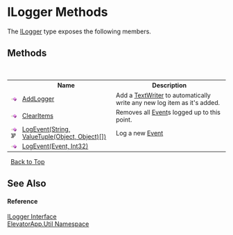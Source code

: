 # ILogger Methods
 

The <a href="T_ElevatorApp_Util_ILogger">ILogger</a> type exposes the following members.


## Methods
&nbsp;<table><tr><th></th><th>Name</th><th>Description</th></tr><tr><td>![Public method](media/pubmethod.gif "Public method")</td><td><a href="M_ElevatorApp_Util_ILogger_AddLogger">AddLogger</a></td><td>
Add a <a href="http://msdn2.microsoft.com/en-us/library/ywxh2328" target="_blank">TextWriter</a> to automatically write any new log item as it's added.</td></tr><tr><td>![Public method](media/pubmethod.gif "Public method")</td><td><a href="M_ElevatorApp_Util_ILogger_ClearItems">ClearItems</a></td><td>
Removes all <a href="T_ElevatorApp_Util_Event">Event</a>s logged up to this point.</td></tr><tr><td>![Public method](media/pubmethod.gif "Public method")![Code example](media/CodeExample.png "Code example")</td><td><a href="M_ElevatorApp_Util_ILogger_LogEvent_1">LogEvent(String, ValueTuple(Object, Object)[])</a></td><td>
Log a new <a href="T_ElevatorApp_Util_Event">Event</a></td></tr><tr><td>![Public method](media/pubmethod.gif "Public method")</td><td><a href="M_ElevatorApp_Util_ILogger_LogEvent">LogEvent(Event, Int32)</a></td><td /></tr></table>&nbsp;
<a href="#ilogger-methods">Back to Top</a>

## See Also


#### Reference
<a href="T_ElevatorApp_Util_ILogger">ILogger Interface</a><br /><a href="N_ElevatorApp_Util">ElevatorApp.Util Namespace</a><br />